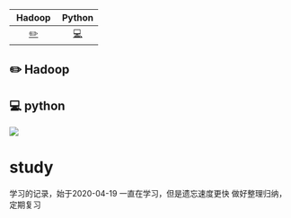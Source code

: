 | &nbsp;Hadoop&nbsp; | Python | 
| :---: | :----: | 
| [:pencil2:](#pencil2-Hadoop) | [:computer:](#computer-python) |

## :pencil2: Hadoop

## :computer: python











![](https://pics0.baidu.com/feed/29381f30e924b899aa04972a01ecd2930b7bf6dd.jpeg?token=254038cce62269bf3ac703c8e304fc98)





# study
学习的记录，始于2020-04-19
一直在学习，但是遗忘速度更快
做好整理归纳，定期复习
